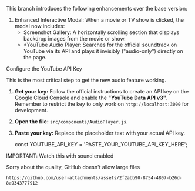 This branch introduces the following enhancements over the base version:

1.  Enhanced Interactive Modal: When a movie or TV show is clicked, the modal now includes:
    *   Screenshot Gallery: A horizontally scrolling section that displays backdrop images from the movie or show.
    *   *YouTube Audio Player: Searches for the official soundtrack on YouTube via its API and plays it invisibly ("audio-only") directly on the page.

Configure the YouTube API Key

This is the most critical step to get the new audio feature working.

1.  **Get your key:** Follow the official instructions to create an API key on the Google Cloud Console and enable the **"YouTube Data API v3"**. Remember to restrict the key to only work on `http://localhost:3000` for development.
2.  **Open the file:** `src/components/AudioPlayer.js`.
3.  **Paste your key:** Replace the placeholder text with your actual API key.

    const YOUTUBE_API_KEY = 'PASTE_YOUR_YOUTUBE_API_KEY_HERE';
    


IMPORTANT: Watch this with sound enabled

Sorry about the quality, GitHub doesn't allow large files



    https://github.com/user-attachments/assets/2f2abb90-8754-4807-b26d-8a9343777912
